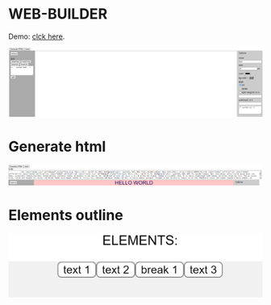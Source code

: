# WEB-BUILDER

Demo: [clck here](https://kachbit.github.io/WEB-BUILDER/).

![img](Capture22.PNG "Web builder layout")

# Generate html

![img](Capture.PNG "Web builder html")

# Elements outline

![img](Capture1.PNG "Web builder elements")


